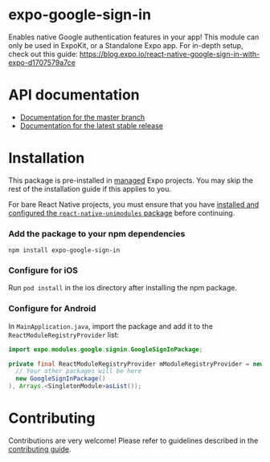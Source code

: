 # expo-google-sign-in

Enables native Google authentication features in your app! This module can only be used in ExpoKit, or a Standalone Expo app. For in-depth setup, check out this guide: https://blog.expo.io/react-native-google-sign-in-with-expo-d1707579a7ce

# API documentation

- [Documentation for the master branch](https://github.com/expo/expo/blob/master/docs/pages/versions/unversioned/sdk/google-sign-in.md)
- [Documentation for the latest stable release](https://docs.expo.io/versions/latest/sdk/google-sign-in/)

# Installation

This package is pre-installed in [managed](https://docs.expo.io/versions/latest/introduction/managed-vs-bare/) Expo projects. You may skip the rest of the installation guide if this applies to you.

For bare React Native projects, you must ensure that you have [installed and configured the `react-native-unimodules` package](https://github.com/unimodules/react-native-unimodules) before continuing.

### Add the package to your npm dependencies

```
npm install expo-google-sign-in
```

### Configure for iOS

Run `pod install` in the ios directory after installing the npm package.

### Configure for Android

In `MainApplication.java`, import the package and add it to the `ReactModuleRegistryProvider` list:
```java
import expo.modules.google.signin.GoogleSignInPackage;
```
```java
private final ReactModuleRegistryProvider mModuleRegistryProvider = new ReactModuleRegistryProvider(Arrays.<Package>asList(
  // Your other packages will be here
  new GoogleSignInPackage()
), Arrays.<SingletonModule>asList());
```

# Contributing

Contributions are very welcome! Please refer to guidelines described in the [contributing guide]( https://github.com/expo/expo#contributing).
